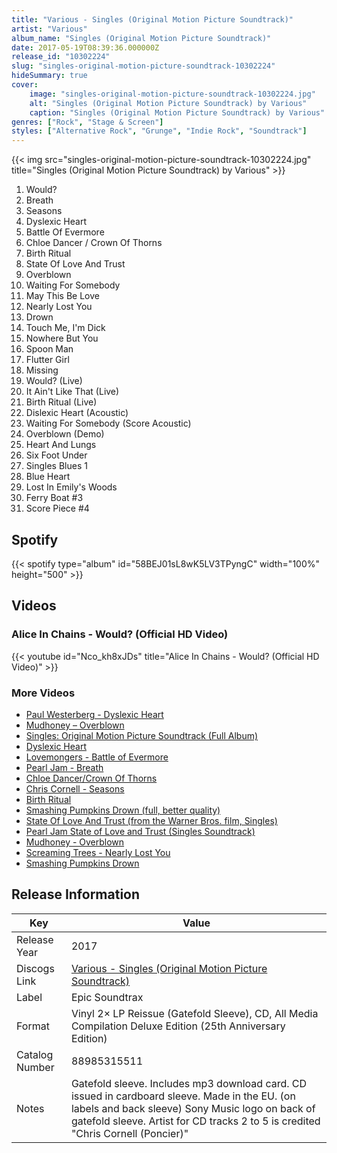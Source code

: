 ```yaml
---
title: "Various - Singles (Original Motion Picture Soundtrack)"
artist: "Various"
album_name: "Singles (Original Motion Picture Soundtrack)"
date: 2017-05-19T08:39:36.000000Z
release_id: "10302224"
slug: "singles-original-motion-picture-soundtrack-10302224"
hideSummary: true
cover:
    image: "singles-original-motion-picture-soundtrack-10302224.jpg"
    alt: "Singles (Original Motion Picture Soundtrack) by Various"
    caption: "Singles (Original Motion Picture Soundtrack) by Various"
genres: ["Rock", "Stage & Screen"]
styles: ["Alternative Rock", "Grunge", "Indie Rock", "Soundtrack"]
---
```


{{< img src="singles-original-motion-picture-soundtrack-10302224.jpg" title="Singles (Original Motion Picture Soundtrack) by Various" >}}

<!-- section break -->

1. Would?
2. Breath
3. Seasons
4. Dyslexic Heart
5. Battle Of Evermore
6. Chloe Dancer / Crown Of Thorns
7. Birth Ritual
8. State Of Love And Trust
9. Overblown
10. Waiting For Somebody
11. May This Be Love
12. Nearly Lost You
13. Drown
14. Touch Me, I'm Dick
15. Nowhere But You
16. Spoon Man
17. Flutter Girl
18. Missing
19. Would? (Live)
20. It Ain't Like That (Live)
21. Birth Ritual (Live)
22. Dislexic Heart (Acoustic)
23. Waiting For Somebody (Score Acoustic)
24. Overblown (Demo)
25. Heart And Lungs
26. Six Foot Under
27. Singles Blues 1
28. Blue Heart
29. Lost In Emily's Woods
30. Ferry Boat #3
31. Score Piece #4

<!-- section break -->




## Spotify
{{< spotify type="album" id="58BEJ01sL8wK5LV3TPyngC" width="100%" height="500" >}}




## Videos
### Alice In Chains - Would? (Official HD Video)
{{< youtube id="Nco_kh8xJDs" title="Alice In Chains - Would? (Official HD Video)" >}}<br>

### More Videos

- [Paul Westerberg - Dyslexic Heart](https://www.youtube.com/watch?v=MVhBEtTSEcE)
- [Mudhoney – Overblown](https://www.youtube.com/watch?v=a991p2SXpr8)
- [Singles: Original Motion Picture Soundtrack (Full Album)](https://www.youtube.com/watch?v=b88Rin1cplU)
- [Dyslexic Heart](https://www.youtube.com/watch?v=MZVAppKV794)
- [Lovemongers - Battle of Evermore](https://www.youtube.com/watch?v=q7DxFQ6FhzQ)
- [Pearl Jam - Breath](https://www.youtube.com/watch?v=8GeZ7fd_90A)
- [Chloe Dancer/Crown Of Thorns](https://www.youtube.com/watch?v=MJTRSQgIb88)
- [Chris Cornell - Seasons](https://www.youtube.com/watch?v=TksqEIl1uxU)
- [Birth Ritual](https://www.youtube.com/watch?v=YrreIn7PQbI)
- [Smashing Pumpkins Drown (full, better quality)](https://www.youtube.com/watch?v=pGDzsds4Ll0)
- [State Of Love And Trust (from the Warner Bros. film, Singles)](https://www.youtube.com/watch?v=CrCfBPF7g5Q)
- [Pearl Jam State of Love and Trust (Singles Soundtrack)](https://www.youtube.com/watch?v=4hr26JwPOZA)
- [Mudhoney - Overblown](https://www.youtube.com/watch?v=Bab_KwqGpEw)
- [Screaming Trees - Nearly Lost You](https://www.youtube.com/watch?v=PE5f561Y1x4)
- [Smashing Pumpkins Drown](https://www.youtube.com/watch?v=N66Ki1iMMjY)


## Release Information
|  Key           | Value                                                |
| ---------------| ---------------------------------------------------- |
| Release Year   | 2017                                   |
| Discogs Link   | [Various - Singles (Original Motion Picture Soundtrack)](https://www.discogs.com/release/10302224-Various-Singles-Original-Motion-Picture-Soundtrack) |
| Label          | Epic Soundtrax |
| Format         | Vinyl 2× LP Reissue (Gatefold Sleeve), CD, All Media Compilation Deluxe Edition (25th Anniversary Edition) |
| Catalog Number | 88985315511 |
| Notes | Gatefold sleeve. Includes mp3 download card. CD issued in cardboard sleeve.  Made in the EU. (on labels and back sleeve)  Sony Music logo on back of gatefold sleeve.  Artist for CD tracks 2 to 5 is credited "Chris Cornell (Poncier)" |